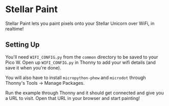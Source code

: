 # Stellar Paint

Stellar Paint lets you paint pixels onto your Stellar Unicorn over WiFi, in realtime!

## Setting Up

You'll need `WIFI_CONFIG.py` from the `common` directory to be saved to your Pico W. Open up `WIFI_CONFIG.py` in Thonny to add your wifi details (and save it when you're done).

You will also have to install `micropython-phew` and `microdot` through Thonny's Tools -> Manage Packages.

Run the example through Thonny and it should get connected and give you a URL to visit. Open that URL in your browser and start painting!